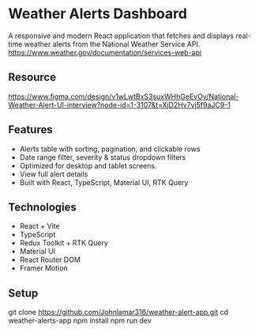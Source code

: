 # Weather Alerts Dashboard

A responsive and modern React application that fetches and displays real-time weather alerts from the National Weather
Service API. https://www.weather.gov/documentation/services-web-api

## Resource

https://www.figma.com/design/v1wLwtBxS3suxWHhGeEvOv/National-Weather-Alert-UI-interview?node-id=1-3107&t=XjD2Hv7vj5f9aJC9-1

## Features

- Alerts table with sorting, pagination, and clickable rows
- Date range filter, severity & status dropdown filters
- Optimized for desktop and tablet screens.
- View full alert details
- Built with React, TypeScript, Material UI, RTK Query

## Technologies

- React + Vite
- TypeScript
- Redux Toolkit + RTK Query
- Material UI
- React Router DOM
- Framer Motion

## Setup

git clone https://github.com/Johnlamar316/weather-alert-app.git
cd weather-alerts-app
npm install
npm run dev
